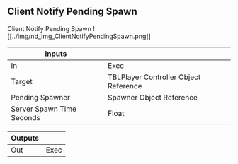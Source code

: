 ## Client Notify Pending Spawn
Client Notify Pending Spawn
![[../img/nd_img_ClientNotifyPendingSpawn.png]]

|Inputs||
|--|--|
| In | Exec |
| Target | TBLPlayer Controller Object Reference |
| Pending Spawner | Spawner Object Reference |
| Server Spawn Time Seconds | Float |

|Outputs||
|--|--|
| Out | Exec |
